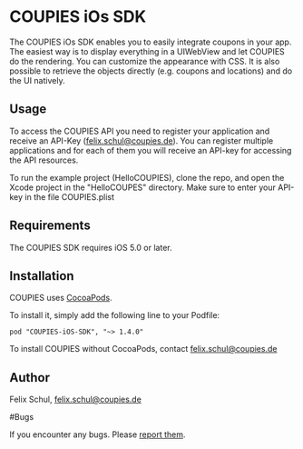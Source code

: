 # COUPIES iOs SDK

The COUPIES iOs SDK enables you to easily integrate coupons in your app. The easiest way is to display everything in a UIWebView and let COUPIES do the rendering. You can customize the appearance with CSS. It is also possible to retrieve the objects directly (e.g. coupons and locations) and do the UI natively.

## Usage

To access the COUPIES API you need to register your application and receive an API-Key (felix.schul@coupies.de). You can register multiple applications and for each of them you will receive an API-key for accessing the API resources.

To run the example project (HelloCOUPIES), clone the repo, and open the Xcode project in the "HelloCOUPES" directory. Make sure to enter your API-key in the file COUPIES.plist

## Requirements

The COUPIES SDK requires iOS 5.0 or later.

## Installation

COUPIES uses [CocoaPods](http://cocoapods.org).

To install it, simply add the following line to your Podfile:

    pod "COUPIES-iOS-SDK", "~> 1.4.0"

To install COUPIES without CocoaPods, contact felix.schul@coupies.de

## Author

Felix Schul, felix.schul@coupies.de

#Bugs

If you encounter any bugs. Please [report them](https://github.com/coupies-gmbh/ios-sdk/issues).
